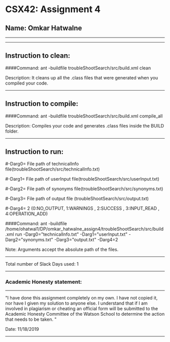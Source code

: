 # CSX42: Assignment 4
## Name: Omkar Hatwalne 

-----------------------------------------------------------------------

-----------------------------------------------------------------------
## Instruction to clean:

####Command: ant -buildfile troubleShootSearch/src/build.xml clean


Description: It cleans up all the .class files that were generated when you
compiled your code.

-----------------------------------------------------------------------

## Instruction to compile:

####Command: ant -buildfile troubleShootSearch/src/build.xml compile_all 

Description: Compiles your code and generates .class files inside the BUILD folder.

-----------------------------------------------------------------------

## Instruction to run:

#-Darg0= File path of technicalInfo file(troubleShootSearch/src/technicalInfo.txt)

#-Darg1= File path of userInput file(troubleShootSearch/src/userInput.txt)

#-Darg2= File path of synonyms  file(troubleShootSearch/src/synonyms.txt)

#-Darg3= File path of output file (troubleShootSearch/src/output.txt)

#-Darg4= 2 (0:NO_OUTPUT, 1:WARNINGS , 2:SUCCESS , 3:INPUT_READ , 4:OPERATION_ADD)

####Command: ant -buildfile /home/ohatwal1/DP/omkar_hatwalne_assign4/troubleShootSearch/src/build.xml run -Darg0="technicalInfo.txt" -Darg1="userInput.txt" -Darg2="synonyms.txt" -Darg3="output.txt" -Darg4=2


Note: Arguments accept the absolute path of the files.

-----------------------------------------------------------------------

Total number of Slack Days used: 1

-----------------------------------------------------------------------

### Academic Honesty statement:
-----------------------------------------------------------------------

"I have done this assignment completely on my own. I have not copied
it, nor have I given my solution to anyone else. I understand that if
I am involved in plagiarism or cheating an official form will be
submitted to the Academic Honesty Committee of the Watson School to
determine the action that needs to be taken. "

Date: 11/18/2019

-----------------------------------------------------------------------
